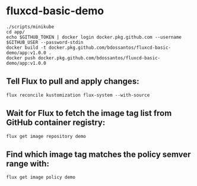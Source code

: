 # fluxcd-basic-demo

```
./scripts/minikube
cd app/
echo $GITHUB_TOKEN | docker login docker.pkg.github.com --username $GITHUB_USER --password-stdin
docker build -t docker.pkg.github.com/bdossantos/fluxcd-basic-demo/app:v1.0.0 .
docker push docker.pkg.github.com/bdossantos/fluxcd-basic-demo/app:v1.0.0
```

## Tell Flux to pull and apply changes:

```
flux reconcile kustomization flux-system --with-source
```

## Wait for Flux to fetch the image tag list from GitHub container registry:

```
flux get image repository demo
```

## Find which image tag matches the policy semver range with:

```
flux get image policy demo
```
